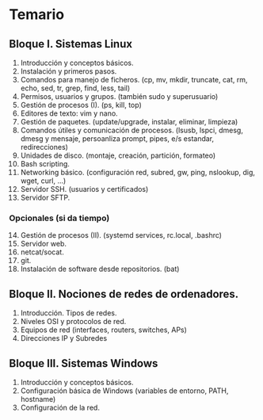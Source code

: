 # Temario

## Bloque I. Sistemas Linux

1. Introducción y conceptos básicos.
2. Instalación y primeros pasos.
3. Comandos para manejo de ficheros. (cp, mv, mkdir, truncate, cat, rm, echo, sed, tr, grep, find, less, tail)
4. Permisos, usuarios y grupos. (también sudo y superusuario)
5. Gestión de procesos (I). (ps, kill, top)
6. Editores de texto: vim y nano.
7. Gestión de paquetes. (update/upgrade, instalar, eliminar, limpieza)
8. Comandos útiles y comunicación de procesos. (lsusb, lspci, dmesg, dmesg y mensaje, persoanliza prompt, pipes, e/s estandar, redirecciones)
9. Unidades de disco. (montaje, creación, partición, formateo)
10. Bash scripting.
11. Networking básico. (configuración red, subred, gw, ping, nslookup, dig, wget, curl, ...)
12. Servidor SSH. (usuarios y certificados)
13. Servidor SFTP.

### Opcionales (si da tiempo)

14. Gestión de procesos (II). (systemd services, rc.local, .bashrc)
15. Servidor web.
16. netcat/socat.
17. git.
18. Instalación de software desde repositorios. (bat)

## Bloque II. Nociones de redes de ordenadores.

1. Introducción. Tipos de redes.
2. Niveles OSI y protocolos de red.
3. Equipos de red (interfaces, routers, switches, APs)
4. Direcciones IP y Subredes

## Bloque III. Sistemas Windows

1. Introducción y conceptos básicos.
2. Configuración básica de Windows (variables de entorno, PATH, hostname)
3. Configuración de la red.

